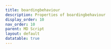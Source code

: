 ```yaml
---
title: boardingbehaviour
description: Properties of boardingbehaviour
display_order: 10
nav_order: 10
parent: MD Script
layout: default
datatable: true
---
```



